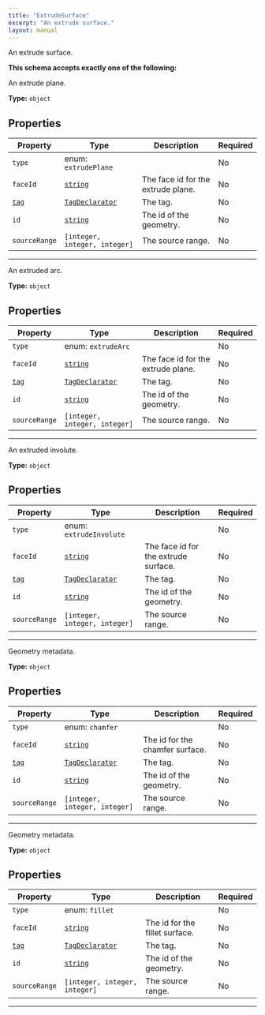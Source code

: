 ```yaml
---
title: "ExtrudeSurface"
excerpt: "An extrude surface."
layout: manual
---
```


An extrude surface.





**This schema accepts exactly one of the following:**

An extrude plane.

**Type:** `object`





## Properties

| Property | Type | Description | Required |
|----------|------|-------------|----------|
| `type` |enum: `extrudePlane`|  | No |
| `faceId` |[`string`](/docs/kcl/types/string)| The face id for the extrude plane. | No |
| [`tag`](/docs/kcl/types/tag) |[`TagDeclarator`](/docs/kcl/types#tag-declaration)| The tag. | No |
| `id` |[`string`](/docs/kcl/types/string)| The id of the geometry. | No |
| `sourceRange` |`[integer, integer, integer]`| The source range. | No |


----
An extruded arc.

**Type:** `object`





## Properties

| Property | Type | Description | Required |
|----------|------|-------------|----------|
| `type` |enum: `extrudeArc`|  | No |
| `faceId` |[`string`](/docs/kcl/types/string)| The face id for the extrude plane. | No |
| [`tag`](/docs/kcl/types/tag) |[`TagDeclarator`](/docs/kcl/types#tag-declaration)| The tag. | No |
| `id` |[`string`](/docs/kcl/types/string)| The id of the geometry. | No |
| `sourceRange` |`[integer, integer, integer]`| The source range. | No |


----
An extruded involute.

**Type:** `object`





## Properties

| Property | Type | Description | Required |
|----------|------|-------------|----------|
| `type` |enum: `extrudeInvolute`|  | No |
| `faceId` |[`string`](/docs/kcl/types/string)| The face id for the extrude surface. | No |
| [`tag`](/docs/kcl/types/tag) |[`TagDeclarator`](/docs/kcl/types#tag-declaration)| The tag. | No |
| `id` |[`string`](/docs/kcl/types/string)| The id of the geometry. | No |
| `sourceRange` |`[integer, integer, integer]`| The source range. | No |


----
Geometry metadata.

**Type:** `object`





## Properties

| Property | Type | Description | Required |
|----------|------|-------------|----------|
| `type` |enum: `chamfer`|  | No |
| `faceId` |[`string`](/docs/kcl/types/string)| The id for the chamfer surface. | No |
| [`tag`](/docs/kcl/types/tag) |[`TagDeclarator`](/docs/kcl/types#tag-declaration)| The tag. | No |
| `id` |[`string`](/docs/kcl/types/string)| The id of the geometry. | No |
| `sourceRange` |`[integer, integer, integer]`| The source range. | No |


----
Geometry metadata.

**Type:** `object`





## Properties

| Property | Type | Description | Required |
|----------|------|-------------|----------|
| `type` |enum: `fillet`|  | No |
| `faceId` |[`string`](/docs/kcl/types/string)| The id for the fillet surface. | No |
| [`tag`](/docs/kcl/types/tag) |[`TagDeclarator`](/docs/kcl/types#tag-declaration)| The tag. | No |
| `id` |[`string`](/docs/kcl/types/string)| The id of the geometry. | No |
| `sourceRange` |`[integer, integer, integer]`| The source range. | No |


----




